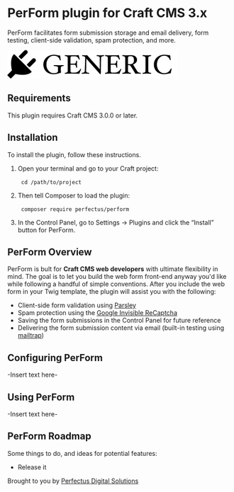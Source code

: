 # PerForm plugin for Craft CMS 3.x

PerForm facilitates form submission storage and email delivery, form testing, client-side validation, spam protection, and more.

![Screenshot](resources/img/plugin-logo.png)

## Requirements

This plugin requires Craft CMS 3.0.0 or later.

## Installation

To install the plugin, follow these instructions.

1. Open your terminal and go to your Craft project:

        cd /path/to/project

2. Then tell Composer to load the plugin:

        composer require perfectus/perform

3. In the Control Panel, go to Settings → Plugins and click the “Install” button for PerForm.

## PerForm Overview

PerForm is bult for **Craft CMS web developers** with ultimate flexibility in mind. The goal is to let you build the web form front-end anyway you'd like while following a handful of simple conventions. After you include the web form in your Twig template, the plugin will assist you with the following:

* Client-side form validation using [Parsley](http://parsleyjs.org/)
* Spam protection using the [Google Invisible ReCaptcha](https://developers.google.com/recaptcha/docs/invisible)
* Saving the form submissions in the Control Panel for future reference
* Delivering the form submission content via email (built-in testing using [mailtrap](https://mailtrap.io/))

## Configuring PerForm

-Insert text here-

## Using PerForm

-Insert text here-

## PerForm Roadmap

Some things to do, and ideas for potential features:

* Release it

Brought to you by [Perfectus Digital Solutions](https://perfectus.us)
